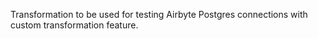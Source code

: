 Transformation to be used for testing Airbyte Postgres connections with custom transformation feature.
